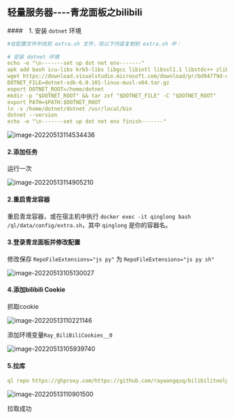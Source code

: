 ## 轻量服务器----青龙面板之bilibili

####　1. 安装 `dotnet` 环境

```yaml
#在配置文件中找到 extra.sh 文件，将以下内容复制到 extra.sh 中：
 
# 安装 dotnet 环境
echo -e "\n-------set up dot net env-------"
apk add bash icu-libs krb5-libs libgcc libintl libssl1.1 libstdc++ zlib
wget https://download.visualstudio.microsoft.com/download/pr/bd94779d-c7c4-47fd-b80a-0088caa0afc6/40f115bbf4c068359e7a066fe0b03dbc/dotnet-sdk-6.0.101-linux-musl-x64.tar.gz
DOTNET_FILE=dotnet-sdk-6.0.101-linux-musl-x64.tar.gz
export DOTNET_ROOT=/home/dotnet
mkdir -p "$DOTNET_ROOT" && tar zxf "$DOTNET_FILE" -C "$DOTNET_ROOT"
export PATH=$PATH:$DOTNET_ROOT
ln -s /home/dotnet/dotnet /usr/local/bin
dotnet --version
echo -e "\n-------set up dot net env finish-------"
```

![image-20220513114534436](https://s2.loli.net/2022/05/13/nl8pyBPGUMOHeu2.png)

#### 2.添加任务

运行一次

![image-20220513114905210](https://s2.loli.net/2022/05/13/cBDbQE2GMhFNeZp.png)

#### 2.重启青龙容器

重启青龙容器，或在宿主机中执行 `docker exec -it qinglong bash /ql/data/config/extra.sh`，其中 `qinglong` 是你的容器名。

#### 3.登录青龙面板并修改配置

修改保存 `RepoFileExtensions="js py"` 为 `RepoFileExtensions="js py sh"`

![image-20220513105130027](https://s2.loli.net/2022/05/13/E3sjSCFig2Yy8ft.png)

#### 4.添加bilibili  Cookie

抓取cookie

![image-20220513110221146](https://s2.loli.net/2022/05/13/xgQy1UoeXNzWKbs.png)

添加环境变量`Ray_BiliBiliCookies__0`

![image-20220513105939740](https://s2.loli.net/2022/05/13/nOu2iLjfSC6Kloc.png)

#### 5.拉库

```yaml
ql repo https://ghproxy.com/https://github.com/raywangqvq/bilibilitoolpro.git "bili_task_"
```


![image-20220513110901500](https://s2.loli.net/2022/05/13/PlxNCOzMnyiVDZ2.png)

拉取成功

